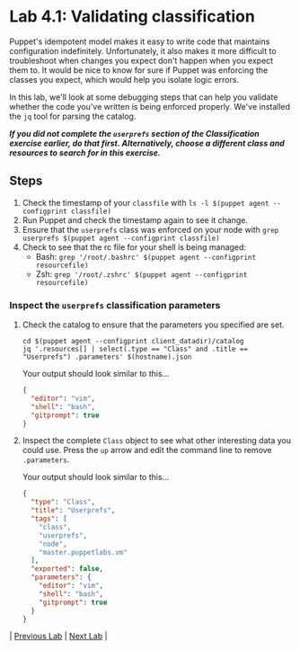 # Lab 4.1: Validating classification

Puppet's idempotent model makes it easy to write code that maintains configuration indefinitely. Unfortunately, it also makes it more difficult to troubleshoot when changes you expect don't happen when you expect them to. It would be nice to know for sure if Puppet was enforcing the classes you expect, which would help you isolate logic errors.

In this lab, we'll look at some debugging steps that can help you validate whether the code you've written is being enforced properly. We've installed the `jq` tool for parsing the catalog.

**_If you did not complete the `userprefs` section of the Classification exercise earlier, do that first. Alternatively, choose a different class and resources to search for in this exercise._**

## Steps

1. Check the timestamp of your `classfile` with `ls -l $(puppet agent --configprint classfile)`
1. Run Puppet and check the timestamp again to see it change.
1. Ensure that the `userprefs` class was enforced on your node with `grep userprefs $(puppet agent --configprint classfile)`
1. Check to see that the rc file for your shell is being managed:
    * Bash: `grep '/root/.bashrc' $(puppet agent --configprint resourcefile)`
    * Zsh: `grep '/root/.zshrc' $(puppet agent --configprint resourcefile)`

### Inspect the `userprefs` classification parameters

1. Check the catalog to ensure that the parameters you specified are set.

    ```plaintext
    cd $(puppet agent --configprint client_datadir)/catalog
    jq '.resources[] | select(.type == "Class" and .title == "Userprefs") .parameters' $(hostname).json
    ```

    Your output should look similar to this...

    ```json
    {
      "editor": "vim",
      "shell": "bash",
      "gitprompt": true
    }
    ```

2. Inspect the complete `Class` object to see what other interesting data you could use. Press the `up` arrow and edit the command line to remove `.parameters`.

    Your output should look similar to this...

    ```json
    {
      "type": "Class",
      "title": "Userprefs",
      "tags": [
        "class",
        "userprefs",
        "node",
        "master.puppetlabs.vm"
      ],
      "exported": false,
      "parameters": {
        "editor": "vim",
        "shell": "bash",
        "gitprompt": true
      }
    }
    ```

|  [Previous Lab](../lab-03.3-Manage-a-file)  |  [Next Lab](../lab-04.2-Puppet-run-reports)  |
